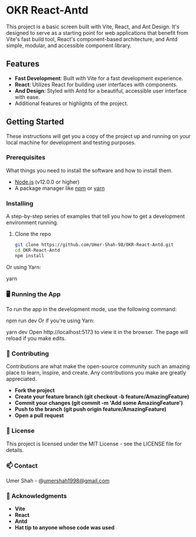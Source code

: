 # OKR React-Antd

This project is a basic screen built with Vite, React, and Ant Design. It's designed to serve as a starting point for web applications that benefit from Vite's fast build tool, React's component-based architecture, and Antd simple, modular, and accessible component library.

## Features

- **Fast Development**: Built with Vite for a fast development experience.
- **React**: Utilizes React for building user interfaces with components.
- **And Design**: Styled with Antd for a beautiful, accessible user interface with ease.
- Additional features or highlights of the project.

## Getting Started

These instructions will get you a copy of the project up and running on your local machine for development and testing purposes.

### Prerequisites

What things you need to install the software and how to install them.

- [Node.js](https://nodejs.org/en/) (v12.0.0 or higher)
- A package manager like [npm](https://www.npmjs.com/) or [yarn](https://yarnpkg.com/)

### Installing

A step-by-step series of examples that tell you how to get a development environment running.

1. Clone the repo
   ```sh
   git clone https://github.com/Umer-Shah-98/OKR-React-Antd.git
   cd OKR-React-Antd
   npm install
Or using Yarn:


yarn
### 🖥️ Running the App
To run the app in the development mode, use the following command:

npm run dev
Or if you're using Yarn:

yarn dev
Open http://localhost:5173 to view it in the browser. The page will reload if you make edits.
### 🤝 Contributing
Contributions are what make the open-source community such an amazing place to learn, inspire, and create. Any contributions you make are greatly appreciated.

- **Fork the project**
- **Create your feature branch (git checkout -b feature/AmazingFeature)**
- **Commit your changes (git commit -m 'Add some AmazingFeature')**
- **Push to the branch (git push origin feature/AmazingFeature)**
- **Open a pull request**
### 📝 License
This project is licensed under the MIT License - see the LICENSE file for details.

### 📫 Contact
Umer Shah - @umershah1998@gmail.com
### 💖 Acknowledgments
- **Vite**
- **React**
- **Antd**
- **Hat tip to anyone whose code was used**



